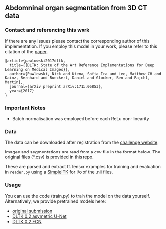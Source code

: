 ## Abdomninal organ segmentation from 3D CT data

### Contact and referencing this work
If there are any issues please contact the corresponding author of this implementation. If you employ this model in your work, please refer to this citation of the [paper](https://arxiv.org/abs/1711.06853).
```
@article{pawlowski2017dltk,
  title={{DLTK: State of the Art Reference Implementations for Deep Learning on Medical Images}},
  author={Pawlowski, Nick and Ktena, Sofia Ira and Lee, Matthew CH and Kainz, Bernhard and Rueckert, Daniel and Glocker, Ben and Rajchl, Martin},
  journal={arXiv preprint arXiv:1711.06853},
  year={2017}
}
```

### Important Notes
- Batch normalisation was employed before each ReLu non-linearity

### Data
The data can be downloaded after registration from the [challenge website](http://synapse.org/#!Synapse:syn3193805/wiki/217785).

Images and segmentations are read from a csv file in the format below. The original files (*.csv) is provided in this repo. 

These are parsed and extract tf.Tensor examples for training and evaluation in `reader.py` using a [SimpleITK](http://www.simpleitk.org/) for i/o of the .nii files.


### Usage
You can use the code (train.py) to train the model on the data yourself. Alternatively, we provide pretrained models here:
- [original submission](https://www.doc.ic.ac.uk/~np716/dltk_models/ct_synapse/orig_unet.tar.gz)
- [DLTK 0.2 asymetric U-Net](https://www.doc.ic.ac.uk/~np716/dltk_models/ct_synapse/asym_unet_balce_mom.tar.gz)
- [DLTK 0.2 FCN](https://www.doc.ic.ac.uk/~np716/dltk_models/ct_synapse/fcn_balce.tar.gz)

